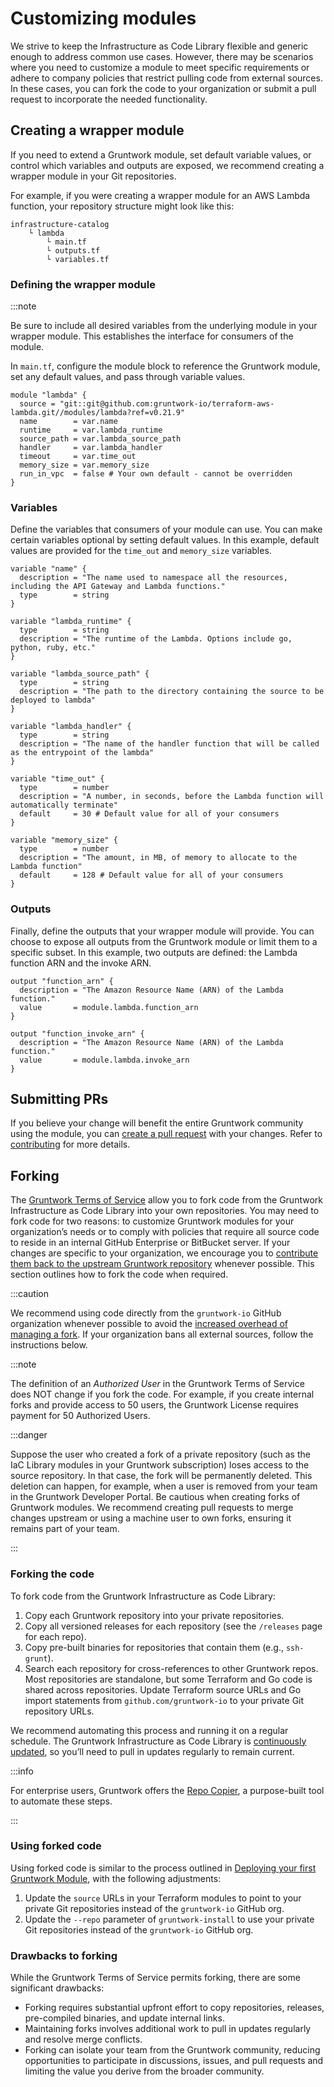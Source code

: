 # Customizing modules

We strive to keep the Infrastructure as Code Library flexible and generic enough to address common use cases. However, there may be scenarios where you need to customize a module to meet specific requirements or adhere to company policies that restrict pulling code from external sources. In these cases, you can fork the code to your organization or submit a pull request to incorporate the needed functionality.

## Creating a wrapper module

If you need to extend a Gruntwork module, set default variable values, or control which variables and outputs are exposed, we recommend creating a wrapper module in your Git repositories.

For example, if you were creating a wrapper module for an AWS Lambda function, your repository structure might look like this:

```
infrastructure-catalog
    └ lambda
        └ main.tf
        └ outputs.tf
        └ variables.tf
```

### Defining the wrapper module


:::note

Be sure to include all desired variables from the underlying module in your wrapper module. This establishes the interface for consumers of the module.

In `main.tf`, configure the module block to reference the Gruntwork module, set any default values, and pass through variable values.


```hcl title=main.tf
module "lambda" {
  source = "git::git@github.com:gruntwork-io/terraform-aws-lambda.git//modules/lambda?ref=v0.21.9"
  name        = var.name
  runtime     = var.lambda_runtime
  source_path = var.lambda_source_path
  handler     = var.lambda_handler
  timeout     = var.time_out
  memory_size = var.memory_size
  run_in_vpc  = false # Your own default - cannot be overridden
}
```

### Variables

Define the variables that consumers of your module can use. You can make certain variables optional by setting default values. In this example, default values are provided for the `time_out` and `memory_size` variables.


```hcl title=variables.tf
variable "name" {
  description = "The name used to namespace all the resources, including the API Gateway and Lambda functions."
  type        = string
}

variable "lambda_runtime" {
  type        = string
  description = "The runtime of the Lambda. Options include go, python, ruby, etc."
}

variable "lambda_source_path" {
  type        = string
  description = "The path to the directory containing the source to be deployed to lambda"
}

variable "lambda_handler" {
  type        = string
  description = "The name of the handler function that will be called as the entrypoint of the lambda"
}

variable "time_out" {
  type        = number
  description = "A number, in seconds, before the Lambda function will automatically terminate"
  default     = 30 # Default value for all of your consumers
}

variable "memory_size" {
  type        = number
  description = "The amount, in MB, of memory to allocate to the Lambda function"
  default     = 128 # Default value for all of your consumers
}
```

### Outputs

Finally, define the outputs that your wrapper module will provide. You can choose to expose all outputs from the Gruntwork module or limit them to a specific subset. In this example, two outputs are defined: the Lambda function ARN and the invoke ARN.



```hcl title=outputs.tf
output "function_arn" {
  description = "The Amazon Resource Name (ARN) of the Lambda function."
  value       = module.lambda.function_arn
}

output "function_invoke_arn" {
  description = "The Amazon Resource Name (ARN) of the Lambda function."
  value       = module.lambda.invoke_arn
}
```

## Submitting PRs

If you believe your change will benefit the entire Gruntwork community using the module, you can [create a pull request](https://help.github.com/articles/creating-a-pull-request/) with your changes. Refer to [contributing](/2.0/docs/library/guides/contributing) for more details.

## Forking

The [Gruntwork Terms of Service](https://gruntwork.io/terms/) allow you to fork code from the Gruntwork Infrastructure as Code Library into your own repositories. You may need to fork code for two reasons: to customize Gruntwork modules for your organization’s needs or to comply with policies that require all source code to reside in an internal GitHub Enterprise or BitBucket server. If your changes are specific to your organization, we encourage you to [contribute them back to the upstream Gruntwork repository](/2.0/docs/library/guides/contributing) whenever possible. This section outlines how to fork the code when required.

:::caution

We recommend using code directly from the `gruntwork-io` GitHub organization whenever possible to avoid the [increased overhead of managing a fork](#drawbacks-to-forking). If your organization bans all external sources, follow the instructions below.

:::note

The definition of an _Authorized User_ in the Gruntwork Terms of Service does NOT change if you fork the code. For example, if you create internal forks and provide access to 50 users, the Gruntwork License requires payment for 50 Authorized Users.

:::danger

Suppose the user who created a fork of a private repository (such as the IaC Library modules in your Gruntwork subscription) loses access to the source repository. In that case, the fork will be permanently deleted. This deletion can happen, for example, when a user is removed from your team in the Gruntwork Developer Portal. Be cautious when creating forks of Gruntwork modules. We recommend creating pull requests to merge changes upstream or using a machine user to own forks, ensuring it remains part of your team.

:::

### Forking the code

To fork code from the Gruntwork Infrastructure as Code Library:

1. Copy each Gruntwork repository into your private repositories.
2. Copy all versioned releases for each repository (see the `/releases` page for each repo).
3. Copy pre-built binaries for repositories that contain them (e.g., `ssh-grunt`).
4. Search each repository for cross-references to other Gruntwork repos. Most repositories are standalone, but some Terraform and Go code is shared across repositories. Update Terraform source URLs and Go import statements from `github.com/gruntwork-io` to your private Git repository URLs.

We recommend automating this process and running it on a regular schedule. The Gruntwork Infrastructure as Code Library is [continuously updated](/guides/stay-up-to-date/), so you’ll need to pull in updates regularly to remain current.

:::info

For enterprise users, Gruntwork offers the [Repo Copier](https://github.com/gruntwork-io/repo-copier), a purpose-built tool to automate these steps.

:::

### Using forked code

Using forked code is similar to the process outlined in [Deploying your first Gruntwork Module](/2.0/docs/library/tutorials/deploying-your-first-gruntwork-module), with the following adjustments:

1. Update the `source` URLs in your Terraform modules to point to your private Git repositories instead of the `gruntwork-io` GitHub org.
2. Update the `--repo` parameter of `gruntwork-install` to use your private Git repositories instead of the `gruntwork-io` GitHub org.

### Drawbacks to forking

While the Gruntwork Terms of Service permits forking, there are some significant drawbacks:

- Forking requires substantial upfront effort to copy repositories, releases, pre-compiled binaries, and update internal links.
- Maintaining forks involves additional work to pull in updates regularly and resolve merge conflicts.
- Forking can isolate your team from the Gruntwork community, reducing opportunities to participate in discussions, issues, and pull requests and limiting the value you derive from the broader community.
